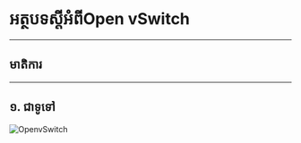 # អត្ថបទស្ដីអំពី**Open vSwitch**
--------------------------------

## មាតិការ

--------------------------------

## <a name="intro">១. ជាទូទៅ</a>
![OpenvSwitch](http://openvswitch.org/assets/featured-image.jpg)


